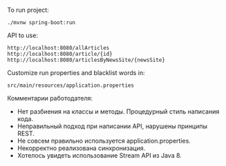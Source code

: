 To run project:
```
./mvnw spring-boot:run
```

API to use:
```
http://localhost:8080/allArticles
http://localhost:8080/article/{id}
http://localhost:8080/articlesByNewsSite/{newsSite}
```

Customize run properties and blacklist words in:
```
src/main/resources/application.properties
```

Комментарии работодателя:
* Нет разбиения на классы и методы. Процедурный стиль написания кода.
* Неправильный подход при написании API, нарушены принципы REST.
* Не совсем правильно используется application.properties.
* Некорректно реализована синхронизация.
* Хотелось увидеть использование Stream API из Java 8. 
